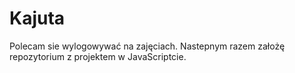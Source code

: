 # Kajuta
Polecam sie wylogowywać na zajęciach. Nastepnym razem założę repozytorium z projektem w JavaScriptcie.
